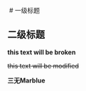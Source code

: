  # 一级标题
 
 ## 二级标题
 
 __this text will be broken__
 
 ~~this text will be modified~~
 
 **三无Marblue**
